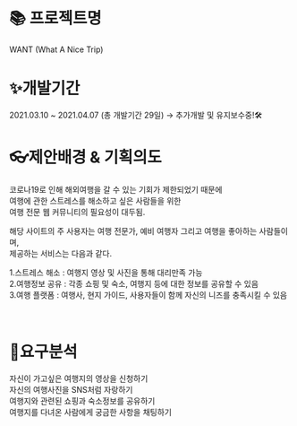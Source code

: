 <h1>📚 프로젝트명</h1>
WANT (What A Nice Trip)

<br />

<h1>✨개발기간</h1>
2021.03.10 ~ 2021.04.07 (총 개발기간 29일) → 추가개발 및 유지보수중!🛠

<br />

<h1>👓제안배경 & 기획의도</h1>
코로나19로 인해 해외여행을 갈 수 있는 기회가 제한되었기 때문에<br />
여행에 관한 스트레스를 해소하고 싶은 사람들을 위한<br />
여행 전문 웹 커뮤니티의 필요성이 대두됨.<br />

해당 사이트의 주 사용자는 여행 전문가, 예비 여행자 그리고 여행을 좋아하는 사람들이며,<br />
제공하는 서비스는 다음과 같다.<br />

  1.스트레스 해소 : 여행지 영상 및 사진을 통해 대리만족 가능<br />
  2.여행정보 공유 : 각종 쇼핑 및 숙소, 여행지 등에 대한 정보를 공유할 수 있음<br />
  3.여행 플랫폼 : 여행사, 현지 가이드, 사용자들이 함께 자신의 니즈를 충족시킬 수 있음<br />

<br />

<h1>🔎요구분석</h1>
자신이 가고싶은 여행지의 영상을 신청하기<br />
자신의 여행사진을 SNS처럼 자랑하기<br />
여행지와 관련된 쇼핑과 숙소정보를 공유하기<br />
여행지를 다녀온 사람에게 궁금한 사항을 채팅하기
